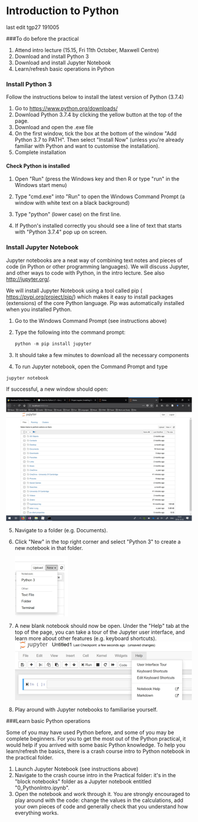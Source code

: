 # Introduction to Python

last edit tgp27 191005

###To do before the practical

1. Attend intro lecture (15.15, Fri 11th October, Maxwell Centre)
2. Download and install Python 3
3. Download and install Jupyter Notebook
4. Learn/refresh basic operations in Python

### Install Python 3

Follow the instructions below to install the latest version of Python (3.7.4)

1. Go to https://www.python.org/downloads/
2. Download Python 3.7.4 by clicking the yellow button at the top of the page.
3. Download and open the .exe file
4. On the first window, tick the box at the bottom of the window "Add Python 3.7 to PATH". Then select "Install Now" (unless you're already familiar with Python and want to customise the installation).
5. Complete installation

#### Check Python is installed

1. Open "Run" (press the Windows key and then R or type "run" in the Windows start menu)
2. Type "cmd.exe" into "Run" to open the Windows Command Prompt (a window with white text on a black background)

3. Type "python" (lower case) on the first line. 
4. If Python's installed correctly you should see a line of text that starts with "Python 3.7.4" pop up on screen.

### Install Jupyter Notebook

Jupyter notebooks are a neat way of combining text notes and pieces of code (in Python or other programming languages). We will discuss Jupyter, and other ways to code with Python, in the intro lecture. See also http://jupyter.org/.

We will install Jupyter Notebook using a tool called pip ( https://pypi.org/project/pip/) which makes it easy to install packages (extensions) of the core Python language. Pip was automatically installed when you installed Python.

1. Go to the Windows Command Prompt (see instructions above)

2. Type the following into the command prompt:

   ```python
   python -m pip install jupyter
   ```

3. It should take a few minutes to download all the necessary components
4. To run Jupyter notebook, open the Command Prompt and type 

```
jupyter notebook
```

If successful, a new window should open:

![jupyter_screenshot](assets/jupyter_screenshot.jpg)

5. Navigate to a folder (e.g. Documents).

6. Click "New" in the top right corner and select "Python 3" to create a new notebook in that folder.

    <img src="assets/181002-1453-greenshot.jpg" width="30%" />

7. A new blank notebook should now be open. Under the "Help" tab at the top of the page, you can take a tour of the Jupyter user interface, and learn more about other features (e.g. keyboard shortcuts).![181002-1458-greenshot](assets/181002-1458-greenshot.jpg)

8. Play around with Jupyter notebooks to familiarise yourself.

###Learn basic Python operations

Some of you may have used Python before, and some of you may be complete beginners. For you to get the most out of the Python practical, it would help if you arrived with some basic Python knowledge. To help you learn/refresh the basics, there is a crash course intro to Python notebook in the practical folder.

1. Launch Jupyter Notebook (see instructions above)
2. Navigate to the crash course intro in the Practical folder: it's in the "block notebooks" folder as a Jupyter notebook entitled "0_PythonIntro.ipynb".
3. Open the notebook and work through it. You are strongly encouraged to play around with the code: change the values in the calculations, add your own pieces of code and generally check that you understand how everything works.

